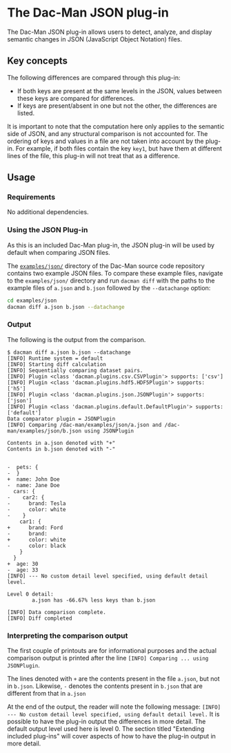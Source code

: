 # The Dac-Man JSON plug-in

The Dac-Man JSON plug-in allows users to detect, analyze, and display semantic
changes in JSON (JavaScript Object Notation) files.

## Key concepts

The following differences are compared through this plug-in:

- If both keys are present at the same levels in the JSON, values between
   these keys are compared for differences.
- If keys are present/absent in one but not the other, the differences
   are listed.

It is important to note that the computation here only applies to the semantic
side of JSON, and any structural comparison is not accounted for. The ordering
of keys and values in a file are not taken into account by the plug-in. For
example, if both files contain the key `key1`, but have them at different
lines of the file, this plug-in will not treat that as a difference.

## Usage

### Requirements

No additional dependencies.

### Using the JSON Plug-in

As this is an included Dac-Man plug-in, the JSON plug-in will be used by default
when comparing JSON files.

The [`examples/json/`](https://github.com/deduce-dev/dac-man/blob/master/examples/json/) directory of the Dac-Man source code repository contains two example JSON files.
To compare these example files, navigate to the `examples/json/` directory
and run `dacman diff` with the paths to the example files of `a.json` and `b.json`
followed by the `--datachange` option:

```sh
cd examples/json
dacman diff a.json b.json --datachange
```

### Output

The following is the output from the comparison.

```
$ dacman diff a.json b.json --datachange
[INFO] Runtime system = default
[INFO] Starting diff calculation
[INFO] Sequentially comparing dataset pairs.
[INFO] Plugin <class 'dacman.plugins.csv.CSVPlugin'> supports: ['csv']
[INFO] Plugin <class 'dacman.plugins.hdf5.HDF5Plugin'> supports: ['h5']
[INFO] Plugin <class 'dacman.plugins.json.JSONPlugin'> supports: ['json']
[INFO] Plugin <class 'dacman.plugins.default.DefaultPlugin'> supports: ['default']
Data comparator plugin = JSONPlugin
[INFO] Comparing /dac-man/examples/json/a.json and /dac-man/examples/json/b.json using JSONPlugin

Contents in a.json denoted with "+"
Contents in b.json denoted with "-"


-  pets: {
-  }
+  name: John Doe
-  name: Jane Doe
  cars: {
-    car2: {
-      brand: Tesla
-      color: white
-    }
    car1: {
+      brand: Ford
-      brand:
+      color: white
-      color: black
    }
  }
+  age: 30
-  age: 33
[INFO] --- No custom detail level specified, using default detail level.

Level 0 detail:
        a.json has -66.67% less keys than b.json

[INFO] Data comparison complete.
[INFO] Diff completed
```

### Interpreting the comparison output

The first couple of printouts are for informational purposes and the actual
comparison output is printed after the line `[INFO] Comparing ... using JSONPlugin`.

The lines denoted with `+` are the contents present in the file `a.json`,
but not in `b.json`. Likewise, `-` denotes the contents present in `b.json` that are
different from that in `a.json`

At the end of the output, the reader will note the following message:
`[INFO] --- No custom detail level specified, using default detail level.`
It is possible to have the plug-in output the differences in more detail.
The default output level used here is level 0. The section titled
"Extending included plug-ins" will cover aspects of how to have the plug-in
output in more detail.
